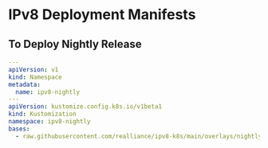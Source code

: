 # IPv8 Deployment Manifests

## To Deploy Nightly Release
```yaml
---
apiVersion: v1
kind: Namespace
metadata:
  name: ipv8-nightly
---
apiVersion: kustomize.config.k8s.io/v1beta1
kind: Kustomization
namespace: ipv8-nightly
bases:
  - raw.githubusercontent.com/realliance/ipv8-k8s/main/overlays/nightly
```
